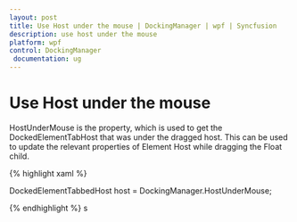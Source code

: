 ```yaml
---
layout: post
title: Use Host under the mouse | DockingManager | wpf | Syncfusion
description: use host under the mouse
platform: wpf
control: DockingManager
 documentation: ug
---
```


# Use Host under the mouse

HostUnderMouse is the property, which is used to get the DockedElementTabHost that was under the dragged host. This can be used to update the relevant properties of Element Host while dragging the Float child.

{% highlight xaml %}

DockedElementTabbedHost host = DockingManager.HostUnderMouse;

{% endhighlight  %}
s